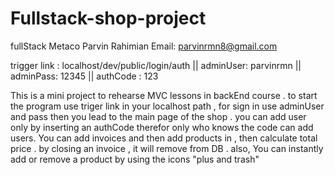 # Fullstack-shop-project
fullStack Metaco Parvin Rahimian Email: parvinrmn8@gmail.com

trigger link : localhost/dev/public/login/auth || adminUser: parvinrmn || adminPass: 12345 || authCode : 123

This is a mini project to rehearse MVC lessons in backEnd course . to start the program use triger link in your localhost path ,
for sign in use adminUser and pass then you lead to the main page of the shop .
you can add user only by inserting an authCode therefor only who knows the code can add users.
You can add invoices and then add products in , then calculate total price .
by closing an invoice , it will remove from DB . also, You can instantly add or remove a product by using the icons "plus and trash"
